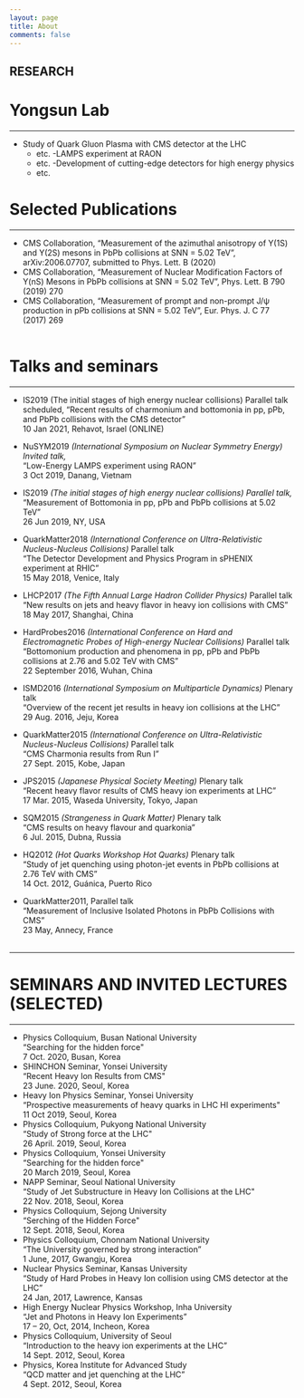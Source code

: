 ```yaml
---
layout: page
title: About
comments: false
---
```


RESEARCH
---------------------------
 
# Yongsun Lab<br/>
---------------------------
  - Study of Quark Gluon Plasma with CMS detector at the LHC<br/>
	- etc.
  -LAMPS experiment at RAON<br/>
  	- etc.
  -Development of cutting-edge detectors for high energy physics <br/>
	- etc. 


# Selected Publications<br/>
---------------------------
  - CMS Collaboration, “Measurement of the azimuthal anisotropy of Υ(1S) and Υ(2S) mesons in PbPb collisions at SNN = 5.02 TeV”, arXiv:2006.07707, submitted to Phys. Lett. B (2020)<br/>
  - CMS Collaboration, “Measurement of Nuclear Modification Factors of Y(nS) Mesons in PbPb collisions at SNN = 5.02 TeV”, Phys. Lett. B 790 (2019) 270<br/>
  - CMS Collaboration, “Measurement of prompt and non-prompt J/ψ production in pPb collisions at SNN = 5.02 TeV”, Eur. Phys. J. C 77 (2017) 269<br/><br/>

# Talks and seminars<br/>
---------------------------
 
  - IS2019 (The initial stages of high energy nuclear collisions) Parallel talk scheduled,
“Recent results of charmonium and bottomonia in pp, pPb, and PbPb collisions with
the CMS detector”<br/>
10 Jan 2021, Rehavot, Israel (ONLINE)<br/>
  - NuSYM2019 *(International Symposium on Nuclear Symmetry Energy) Invited talk,*<br/>
“Low-Energy LAMPS experiment using RAON”<br/>
3 Oct 2019, Danang, Vietnam<br/>
  - IS2019 *(The initial stages of high energy nuclear collisions) Parallel talk,*<br/>
“Measurement of Bottomonia in pp, pPb and PbPb collisions at 5.02 TeV”<br/>
26 Jun 2019, NY, USA<br/>
  - QuarkMatter2018 *(International Conference on Ultra-Relativistic Nucleus-Nucleus
Collisions)* Parallel talk<br/>
“The Detector Development and Physics Program in sPHENIX experiment at RHIC”<br/>
15 May 2018, Venice, Italy<br/>
  - LHCP2017 *(The Fifth Annual Large Hadron Collider Physics)* Parallel talk<br/>
“New results on jets and heavy flavor in heavy ion collisions with CMS”<br/>
18 May 2017, Shanghai, China<br/>
  - HardProbes2016 *(International Conference on Hard and Electromagnetic Probes of
High-energy Nuclear Collisions)* Parallel talk<br/>
“Bottomonium production and phenomena in pp, pPb and PbPb collisions at 2.76
and 5.02 TeV with CMS”<br/>
22 September 2016, Wuhan, China<br/>
  - ISMD2016 *(International Symposium on Multiparticle Dynamics)* Plenary talk<br/>
“Overview of the recent jet results in heavy ion collisions at the LHC”<br/>
29 Aug. 2016, Jeju, Korea<br/>
  - QuarkMatter2015 *(International Conference on Ultra-Relativistic Nucleus-Nucleus
Collisions)* Parallel talk<br/>
“CMS Charmonia results from Run I”<br/>
27 Sept. 2015, Kobe, Japan<br/>
			
  - JPS2015 *(Japanese Physical Society Meeting)* Plenary talk<br/>
“Recent heavy flavor results of CMS heavy ion experiments at LHC”<br/>
17 Mar. 2015, Waseda University, Tokyo, Japan<br/>
  - SQM2015 *(Strangeness in Quark Matter)* Plenary talk<br/>
“CMS results on heavy flavour and quarkonia”<br/>
6 Jul. 2015, Dubna, Russia<br/>
  - HQ2012 *(Hot Quarks Workshop Hot Quarks)* Plenary talk<br/>
“Study of jet quenching using photon-jet events in PbPb collisions at 2.76
TeV with CMS”<br/>
14 Oct. 2012, Guánica, Puerto Rico<br/>
  - QuarkMatter2011, Parallel talk<br/>
“Measurement of Inclusive Isolated Photons in PbPb Collisions with CMS”<br/>
23 May, Annecy, France<br/><br/>
---------------------------
# SEMINARS AND INVITED LECTURES (SELECTED)<br/>
---------------------------
  - Physics Colloquium, Busan National University<br/>
“Searching for the hidden force"<br/>
 7 Oct. 2020, Busan, Korea<br/>
  - SHINCHON Seminar, Yonsei University<br/>
“Recent Heavy Ion Results from CMS"<br/>
 23 June. 2020, Seoul, Korea<br/>
  - Heavy Ion Physics Seminar, Yonsei University<br/>
“Prospective measurements of heavy quarks in LHC HI experiments"<br/>
 11 Oct 2019, Seoul, Korea<br/>
  - Physics Colloquium, Pukyong National University<br/>
“Study of Strong force at the LHC"<br/>
 26 April. 2019, Seoul, Korea<br/>
  - Physics Colloquium, Yonsei University<br/>
“Searching for the hidden force"<br/>
 20 March 2019, Seoul, Korea<br/>
  - NAPP Seminar, Seoul National University<br/>
“Study of Jet Substructure in Heavy Ion Collisions at the LHC"<br/>
 22 Nov. 2018, Seoul, Korea<br/>
  - Physics Colloquium, Sejong University<br/>
“Serching of the Hidden Force"<br/>
 12 Sept. 2018, Seoul, Korea<br/>
  - Physics Colloquium, Chonnam National University<br/>
“The University governed by strong interaction”<br/>
1 June, 2017, Gwangju, Korea<br/>
  - Nuclear Physics Seminar, Kansas University<br/>
“Study of Hard Probes in Heavy Ion collision using CMS detector at the LHC”<br/>
24 Jan, 2017, Lawrence, Kansas<br/>
  - High Energy Nuclear Physics Workshop, Inha University<br/>
 “Jet and Photons in Heavy Ion Experiments”<br/>
17 – 20, Oct, 2014, Incheon, Korea<br/>
  - Physics Colloquium, University of Seoul<br/>
“Introduction to the heavy ion experiments at the LHC”<br/>
14 Sept. 2012, Seoul, Korea<br/>
  - Physics, Korea Institute for Advanced Study<br/>
“QCD matter and jet quenching at the LHC”<br/>
4 Sept. 2012, Seoul, Korea
 


